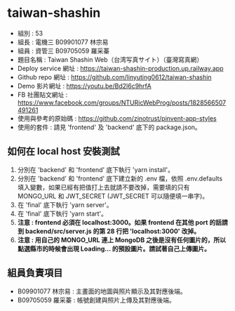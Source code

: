 # taiwan-shashin

- 組別 : 53
- 組長 : 電機三 B09901077 林宗易
- 組員 : 資管三 B09705059 羅采蓁
- 題目名稱 : Taiwan Shashin Web（台湾写真サイト）（臺灣寫真網）
- Deploy service 網址 : https://taiwan-shashin-production.up.railway.app
- Github repo 網址 : https://github.com/linyuting0612/taiwan-shashin
- Demo 影片網址 : https://youtu.be/Bd2l6c9hrfA
- FB 社團貼文網址 : https://www.facebook.com/groups/NTURicWebProg/posts/1828566507491261
- 使用與參考的原始碼 : https://github.com/zinotrust/pinvent-app-styles
- 使用的套件 : 請見 'frontend' 及 'backend' 底下的 package.json。

## 如何在 local host 安裝測試

1. 分別在 'backend' 和 'frontend' 底下執行 'yarn install'。
2. 分別在 'backend' 和 'frontend' 底下建立新的 .env 檔，依照 .env.defaults 填入變數，如果已經有把值打上去就請不要改掉，需要填的只有 MONGO_URL 和 JWT_SECRET (JWT_SECRET 可以隨便填一串字)。
3. 在 'final' 底下執行 'yarn server'。
4. 在 'final' 底下執行 'yarn start'。
5. **注意 : frontend 必須在 localhost:3000。如果 frontend 在其他 port 的話請到 backend/src/server.js 的第 28 行把 'localhost:3000' 改掉。**
6. **注意 : 用自己的 MONGO_URL 連上 MongoDB 之後是沒有任何圖片的，所以點選縣市的時候會出現 Loading... 的預設圖片。請試著自己上傳圖片。**

## 組員負責項目

- B09901077 林宗易 : 主畫面的地圖與照片顯示及其對應後端。
- B09705059 羅采蓁 : 帳號創建與照片上傳及其對應後端。
